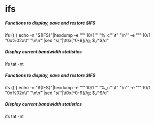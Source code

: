 # ifs

##### Functions to display, save and restore $IFS

   ifs  () { echo -n "${IFS}"|hexdump -e '""  10/1 "'\''%_c'\''\t" "\n"' -e '"" 10/1 "0x%02x\t" "\n\n"'|sed "s/''\|\t0x[^0-9]//g; $,/^$/d"

##### Display current bandwidth statistics

   ifs tat -nt

##### Functions to display, save and restore $IFS

   ifs  () { echo -n "${IFS}"|hexdump -e '""  10/1 "'\''%_c'\''\t" "\n"' -e '"" 10/1 "0x%02x\t" "\n\n"'|sed "s/''\|\t0x[^0-9]//g; $,/^$/d"

##### Display current bandwidth statistics

   ifs tat -nt
